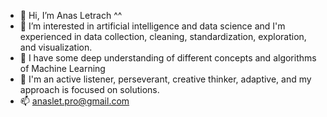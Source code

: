 - 👋 Hi, I’m Anas Letrach ^^
- 👀 I’m interested in artificial intelligence and data science and I'm experienced in data collection, cleaning, standardization, exploration, and visualization.
- 🌱 I have some deep understanding of different concepts and algorithms of Machine Learning
- 💞️ I'm an active listener, perseverant, creative thinker, adaptive, and my approach is focused on solutions.
- 📫 anaslet.pro@gmail.com

<!---
anasletrach/anasletrach is a ✨ special ✨ repository because its `README.md` (this file) appears on your GitHub profile.
You can click the Preview link to take a look at your changes.
--->
